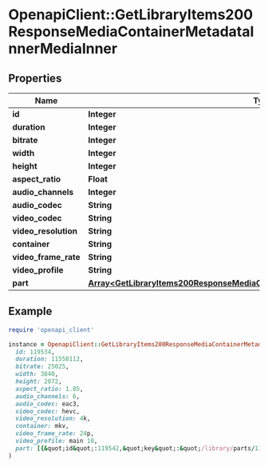# OpenapiClient::GetLibraryItems200ResponseMediaContainerMetadataInnerMediaInner

## Properties

| Name | Type | Description | Notes |
| ---- | ---- | ----------- | ----- |
| **id** | **Integer** |  | [optional] |
| **duration** | **Integer** |  | [optional] |
| **bitrate** | **Integer** |  | [optional] |
| **width** | **Integer** |  | [optional] |
| **height** | **Integer** |  | [optional] |
| **aspect_ratio** | **Float** |  | [optional] |
| **audio_channels** | **Integer** |  | [optional] |
| **audio_codec** | **String** |  | [optional] |
| **video_codec** | **String** |  | [optional] |
| **video_resolution** | **String** |  | [optional] |
| **container** | **String** |  | [optional] |
| **video_frame_rate** | **String** |  | [optional] |
| **video_profile** | **String** |  | [optional] |
| **part** | [**Array&lt;GetLibraryItems200ResponseMediaContainerMetadataInnerMediaInnerPartInner&gt;**](GetLibraryItems200ResponseMediaContainerMetadataInnerMediaInnerPartInner.md) |  | [optional] |

## Example

```ruby
require 'openapi_client'

instance = OpenapiClient::GetLibraryItems200ResponseMediaContainerMetadataInnerMediaInner.new(
  id: 119534,
  duration: 11558112,
  bitrate: 25025,
  width: 3840,
  height: 2072,
  aspect_ratio: 1.85,
  audio_channels: 6,
  audio_codec: eac3,
  video_codec: hevc,
  video_resolution: 4k,
  container: mkv,
  video_frame_rate: 24p,
  video_profile: main 10,
  part: [{&quot;id&quot;:119542,&quot;key&quot;:&quot;/library/parts/119542/1680457526/file.mkv&quot;,&quot;duration&quot;:11558112,&quot;file&quot;:&quot;/movies/Avatar The Way of Water (2022)/Avatar.The.Way.of.Water.2022.2160p.WEB-DL.DDP5.1.Atmos.DV.HDR10.HEVC-CMRG.mkv&quot;,&quot;size&quot;:36158371307,&quot;container&quot;:&quot;mkv&quot;,&quot;videoProfile&quot;:&quot;main 10&quot;}]
)
```

